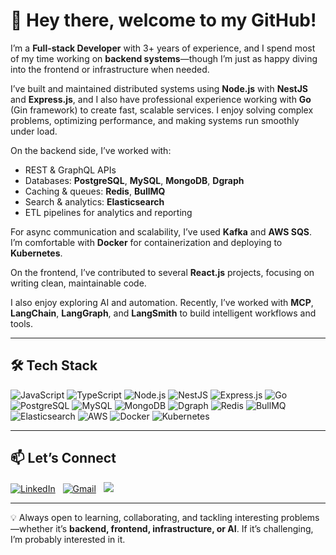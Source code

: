 # 👋 Hey there, welcome to my GitHub!

I’m a **Full-stack Developer** with 3+ years of experience, and I spend most of my time working on **backend systems**—though I’m just as happy diving into the frontend or infrastructure when needed.

I’ve built and maintained distributed systems using **Node.js** with **NestJS** and **Express.js**, and I also have professional experience working with **Go** (Gin framework) to create fast, scalable services. I enjoy solving complex problems, optimizing performance, and making systems run smoothly under load.

On the backend side, I’ve worked with:
- REST & GraphQL APIs
- Databases: **PostgreSQL**, **MySQL**, **MongoDB**, **Dgraph**
- Caching & queues: **Redis**, **BullMQ**
- Search & analytics: **Elasticsearch**
- ETL pipelines for analytics and reporting

For async communication and scalability, I’ve used **Kafka** and **AWS SQS**.  
I’m comfortable with **Docker** for containerization and deploying to **Kubernetes**.

On the frontend, I’ve contributed to several **React.js** projects, focusing on writing clean, maintainable code.

I also enjoy exploring AI and automation. Recently, I’ve worked with **MCP**, **LangChain**, **LangGraph**, and **LangSmith** to build intelligent workflows and tools.

---

## 🛠 Tech Stack

![JavaScript](https://img.shields.io/badge/-JavaScript-05122A?style=flat&logo=javascript)
![TypeScript](https://img.shields.io/badge/-TypeScript-3178C6?style=flat&logo=typescript&logoColor=white)
![Node.js](https://img.shields.io/badge/-Node.js-43853d?style=flat-square&logo=Node.js&logoColor=white)
![NestJS](https://img.shields.io/badge/-NestJS-e0234e?style=flat-square&logo=nestjs&logoColor=white)
![Express.js](https://img.shields.io/badge/-Express.js-000000?style=flat-square&logo=express&logoColor=white)
![Go](https://img.shields.io/badge/-Go-00ADD8?style=flat-square&logo=go&logoColor=white)
![PostgreSQL](https://img.shields.io/badge/-PostgreSQL-336791?style=flat-square&logo=postgresql&logoColor=white)
![MySQL](https://img.shields.io/badge/-MySQL-4479A1?style=flat-square&logo=mysql&logoColor=white)
![MongoDB](https://img.shields.io/badge/-MongoDB-13aa52?style=flat-square&logo=mongodb&logoColor=white)
![Dgraph](https://img.shields.io/badge/-Dgraph-e50695?style=flat-square&logo=dgraph&logoColor=white)
![Redis](https://img.shields.io/badge/-Redis-DC382D?style=flat-square&logo=redis&logoColor=white)
![BullMQ](https://img.shields.io/badge/-BullMQ-ff4d4d?style=flat-square)
![Elasticsearch](https://img.shields.io/badge/-Elasticsearch-005571?style=flat-square&logo=elasticsearch&logoColor=white)
![AWS](https://img.shields.io/badge/-AWS-232F3E?style=flat-square&logo=amazon-aws&logoColor=white)
![Docker](https://img.shields.io/badge/-Docker-2496ED?style=flat-square&logo=docker&logoColor=white)
![Kubernetes](https://img.shields.io/badge/-Kubernetes-326CE5?style=flat-square&logo=kubernetes&logoColor=white)

---

## 📫 Let’s Connect

<a href="https://www.linkedin.com/in/sahilnenwani/"><img alt="LinkedIn" src="https://img.shields.io/badge/linkedin%20-%230077B5.svg?&style=flat&logo=linkedin&logoColor=white"></a> &nbsp;
<a href="mailto:sk9941274@gmail.com"><img alt="Gmail" src="https://img.shields.io/badge/Gmail-D14836?style=flat&logo=gmail&logoColor=white"></a> &nbsp;
<a href="https://www.instagram.com/sahilnenwani/"><img src="https://img.shields.io/badge/sahilnenwani_-E4405F?style=flat&logo=Instagram&logoColor=white"></a> &nbsp;

---

💡 Always open to learning, collaborating, and tackling interesting problems—whether it’s **backend, frontend, infrastructure, or AI**. If it’s challenging, I’m probably interested in it.
